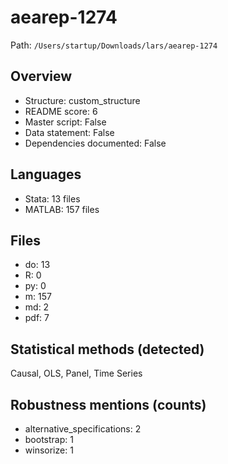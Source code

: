 # aearep-1274

Path: `/Users/startup/Downloads/lars/aearep-1274`

## Overview
- Structure: custom_structure
- README score: 6
- Master script: False
- Data statement: False
- Dependencies documented: False

## Languages
- Stata: 13 files
- MATLAB: 157 files

## Files
- do: 13
- R: 0
- py: 0
- m: 157
- md: 2
- pdf: 7

## Statistical methods (detected)
Causal, OLS, Panel, Time Series

## Robustness mentions (counts)
- alternative_specifications: 2
- bootstrap: 1
- winsorize: 1